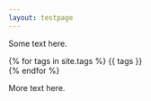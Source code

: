 ```yaml
---
layout: testpage
---
```


Some text here.

<div class="post">

{% for tags in site.tags %}
  {{ tags }} <br>
{% endfor %}

</div>

More text here.
